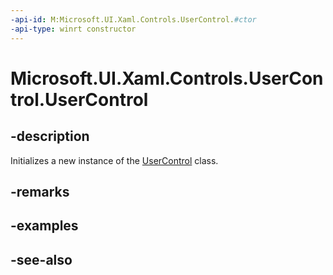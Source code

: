 ```yaml
---
-api-id: M:Microsoft.UI.Xaml.Controls.UserControl.#ctor
-api-type: winrt constructor
---
```


<!-- Method syntax
public UserControl()
-->

# Microsoft.UI.Xaml.Controls.UserControl.UserControl

## -description
Initializes a new instance of the [UserControl](usercontrol.md) class.

## -remarks

## -examples

## -see-also

